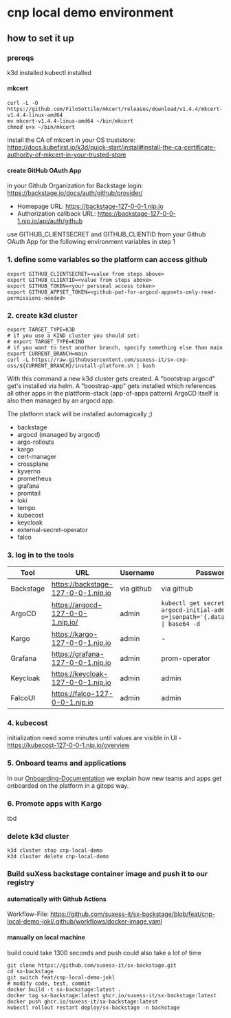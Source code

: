# cnp local demo environment

## how to set it up

### prereqs

k3d installed
kubectl installed

#### mkcert

```
curl -L -O https://github.com/FiloSottile/mkcert/releases/download/v1.4.4/mkcert-v1.4.4-linux-amd64
mv mkcert-v1.4.4-linux-amd64 ~/bin/mkcert
chmod u+x ~/bin/mkcert
```

install the CA of mkcert in your OS truststore: https://docs.kubefirst.io/k3d/quick-start/install#install-the-ca-certificate-authority-of-mkcert-in-your-trusted-store

#### create GitHub OAuth App 

in your Github Organization for Backstage login: https://backstage.io/docs/auth/github/provider/

- Homepage URL: https://backstage-127-0-0-1.nip.io
- Authorization callback URL: https://backstage-127-0-0-1.nip.io/api/auth/github

use GITHUB_CLIENTSECRET and GITHUB_CLIENTID from your Github OAuth App for the following environment variables in step 1

### 1. define some variables so the platform can access github

```
export GITHUB_CLIENTSECRET=<value from steps above>
export GITHUB_CLIENTID=<value from steps above>
export GITHUB_TOKEN=<your personal access token>
export GITHUB_APPSET_TOKEN=<github-pat-for-argocd-appsets-only-read-permissions-needed>
```

### 2. create k3d cluster

```
export TARGET_TYPE=K3D
# if you use a KIND cluster you should set:
# export TARGET_TYPE=KIND
# if you want to test another branch, specify something else than main
export CURRENT_BRANCH=main
curl -L https://raw.githubusercontent.com/suxess-it/sx-cnp-oss/${CURRENT_BRANCH}/install-platform.sh | bash
```

With this command a new k3d cluster gets created.
A "bootstrap argocd" get's installed via helm.
A "boostrap-app" gets installed which references all other apps in the plattform-stack (app-of-apps pattern)
ArgoCD itself is also then managed by an argocd app.

The platform stack will be installed automagically ;)

* backstage
* argocd (managed by argocd)
* argo-rollouts
* kargo
* cert-manager
* crossplane
* kyverno
* prometheus
* grafana
* promtail
* loki
* tempo
* kubecost
* keycloak
* external-secret-operator
* falco

### 3. log in to the tools

| Tool    | URL | Username | Password |
| -------- | ------- | ------- | ------- |
| Backstage  | https://backstage-127-0-0-1.nip.io | via github | via github |
| ArgoCD | https://argocd-127-0-0-1.nip.io/ | admin | `kubectl get secret -n argocd argocd-initial-admin-secret -o=jsonpath='{.data.password}' \| base64 -d` |
| Kargo | https://kargo-127-0-0-1.nip.io     | admin | - |
| Grafana    | https://grafana-127-0-0-1.nip.io | admin | prom-operator |
| Keycloak    | https://keycloak-127-0-0-1.nip.io | admin | admin |
| FalcoUI    | https://falco-127-0-0-1.nip.io | admin | admin |

### 4. kubecost

initialization need some minutes until values are visible in UI - https://kubecost-127-0-0-1.nip.io/overview

### 5. Onboard teams and applications

In our [Onboarding-Documentation](https://github.com/suxess-it/sx-cnp-oss/blob/main/backstage-resources/docs/ONBOARDING.md) we explain how new teams and apps get onboarded on the platform in a gitops way.

### 6. Promote apps with Kargo

tbd

### delete k3d cluster

```
k3d cluster stop cnp-local-demo
k3d cluster delete cnp-local-demo
```


### Build suXess backstage container image and push it to our registry

#### automatically with Github Actions

Workflow-File: https://github.com/suxess-it/sx-backstage/blob/feat/cnp-local-demo-jokl/.github/workflows/docker-image.yaml

#### manually on local machine
build could take 1300 seconds and push could also take a lot of time
```
git clone https://github.com/suxess-it/sx-backstage.git
cd sx-backstage
git switch feat/cnp-local-demo-jokl
# modify code, test, commit
docker build -t sx-backstage:latest .
docker tag sx-backstage:latest ghcr.io/suxess-it/sx-backstage:latest
docker push ghcr.io/suxess-it/sx-backstage:latest
kubectl rollout restart deploy/sx-backstage -n backstage
```
